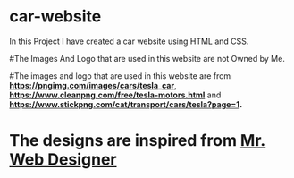 # car-website
In this Project I have created a car website using HTML and CSS.  


#The Images And Logo that are used in this website are not Owned by Me.

#The images and logo that are used in this website are from **https://pngimg.com/images/cars/tesla_car**, **https://www.cleanpng.com/free/tesla-motors.html** and **https://www.stickpng.com/cat/transport/cars/tesla?page=1.**

# The designs are inspired from **[Mr. Web Designer](https://www.youtube.com/channel/UCKwgH3vASrD2brd1l2m6NHw)**
